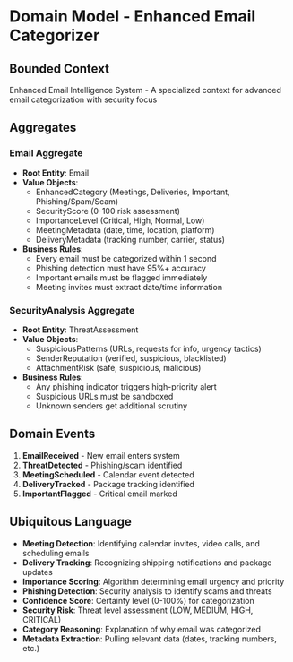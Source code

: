 # Domain Model - Enhanced Email Categorizer

## Bounded Context
Enhanced Email Intelligence System - A specialized context for advanced email categorization with security focus

## Aggregates

### Email Aggregate
- **Root Entity**: Email
- **Value Objects**: 
  - EnhancedCategory (Meetings, Deliveries, Important, Phishing/Spam/Scam)
  - SecurityScore (0-100 risk assessment)
  - ImportanceLevel (Critical, High, Normal, Low)
  - MeetingMetadata (date, time, location, platform)
  - DeliveryMetadata (tracking number, carrier, status)
- **Business Rules**: 
  - Every email must be categorized within 1 second
  - Phishing detection must have 95%+ accuracy
  - Important emails must be flagged immediately
  - Meeting invites must extract date/time information

### SecurityAnalysis Aggregate  
- **Root Entity**: ThreatAssessment
- **Value Objects**:
  - SuspiciousPatterns (URLs, requests for info, urgency tactics)
  - SenderReputation (verified, suspicious, blacklisted)
  - AttachmentRisk (safe, suspicious, malicious)
- **Business Rules**:
  - Any phishing indicator triggers high-priority alert
  - Suspicious URLs must be sandboxed
  - Unknown senders get additional scrutiny

## Domain Events
1. **EmailReceived** - New email enters system
2. **ThreatDetected** - Phishing/scam identified
3. **MeetingScheduled** - Calendar event detected
4. **DeliveryTracked** - Package tracking identified
5. **ImportantFlagged** - Critical email marked

## Ubiquitous Language
- **Meeting Detection**: Identifying calendar invites, video calls, and scheduling emails
- **Delivery Tracking**: Recognizing shipping notifications and package updates
- **Importance Scoring**: Algorithm determining email urgency and priority
- **Phishing Detection**: Security analysis to identify scams and threats
- **Confidence Score**: Certainty level (0-100%) for categorization
- **Security Risk**: Threat level assessment (LOW, MEDIUM, HIGH, CRITICAL)
- **Category Reasoning**: Explanation of why email was categorized
- **Metadata Extraction**: Pulling relevant data (dates, tracking numbers, etc.)